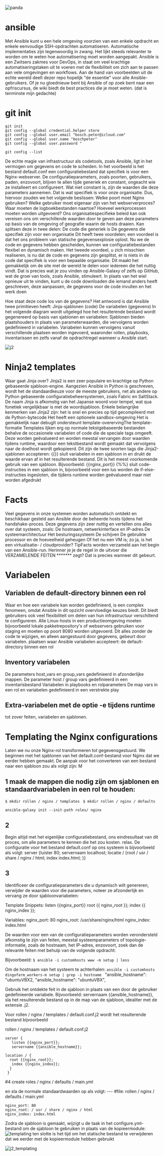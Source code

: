 ![panda](  https://github.com/boschpeter/ansible/blob/master/pictures/08B0E82E-5268-4BFD-96F6-99527EC96885.jpeg)

# ansible

Met Ansible kunt u een hele omgeving voorzien van een enkele opdracht en enkele eenvoudige SSH-opdrachten automatiseren. Automatische implementaties zijn tegenwoordig in zwang. Het lijkt steeds relevanter te worden om te weten hoe automatisering moet worden aangepakt. Ansible is een Zwitsers zakmes voor DevOps, in staat om veel krachtige automatiseringstaken uit te voeren met de flexibiliteit om zich aan te passen aan vele omgevingen en workflows. Aan de hand van voorbeelden uit de echte wereld deelt dezer repo hopelijk "de essentie" voor alle Ansible-gebruikers. Of je nu gloednieuw bent bij Ansible of op zoek bent naar een opfriscursus, de wiki  biedt de best practices die je moet weten. (dat is tenminste mijn gedachte)


# git init

````
git init
git config --global credential.helper store
git config --global user.email "bosch.peter@icloud.com"
git config --global user.name "boschpeter"
git config --global user.password "

git config --list
`````
 De echte magie van infrastructuur als codetools, zoals Ansible, ligt in het vermogen om gegevens en code te scheiden. In het voorbeeld is het bestand default.conf een configuratiebestand dat specifiek is voor een Nginx-webserver. De configuratieparameters, zoals poorten, gebruikers, paden, enzovoort, blijven te allen tijde generiek en constant, ongeacht wie ze installeert en configureert. Wat niet constant is, zijn de waarden die deze parameters aannemen. Dat is wat specifiek is voor onze organisatie. Dus, hiervoor zouden we het volgende beslissen: Welke poort moet Nginx gebruiken? Welke gebruiker moet eigenaar zijn van het webserverproces? Waar moeten de logboekbestanden naartoe? Hoeveel werkprocessen moeten worden uitgevoerd? Ons organisatiespecifieke beleid kan ook vereisen ons om verschillende waarden door te geven aan deze parameters op basis van de omgeving of geografie waarin de hosts draaien. Kan splitsen deze in twee delen: De code die generiek is De gegevens die specifiek zijn voor een organisatie Dit heeft twee voordelen; een voordeel is dat het ons probleem van statische gegevensexplosie oplost. Nu we de code en gegevens hebben gescheiden, kunnen we configuratiebestanden flexibel en dynamisch maken. Het tweede voordeel, u zich misschien realiseren, is nu dat de code en gegevens zijn gesplitst, er is niets in de code dat specifiek is voor een bepaalde organisatie. Dit maakt het gemakkelijk om de site met de wereld te delen voor iedereen die het nuttig vindt. Dat is precies wat je zou vinden op Ansible-Galaxy of zelfs op GitHub, wat de groei van tools, zoals Ansible, stimuleert. In plaats van het wiel opnieuw uit te vinden, kunt u de code downloaden die iemand anders heeft geschreven, deze aanpassen, de gegevens voor de code invullen en het werk doen
 
Hoe staat deze code los van de gegevens? Het antwoord is dat Ansible twee primitieven heeft: Jinja-sjablonen (code) De variabelen (gegevens) In het volgende diagram wordt uitgelegd hoe het resulterende bestand wordt gegenereerd op basis van sjablonen en variabelen: Sjablonen bieden plaatshouders in plaats van parameterwaarden, die vervolgens worden gedefinieerd in variabelen. Variabelen kunnen vervolgens vanuit verschillende plaatsen worden ingevoerd, waaronder rollen, playbooks, inventarissen en zelfs vanaf de opdrachtregel wanneer u Ansible start.

![j2](https://github.com/boschpeter/ansible/blob/master/pictures/file_generated_from_template_and_variables.PNG)

# Ninja2 templates 
Waar gaat Jinja over? Jinja2 is een zeer populaire en krachtige op Python gebaseerde sjabloon-engine. Aangezien Ansible in Python is geschreven, wordt het de standaardkeuze voor de meeste gebruikers, net als andere op Python gebaseerde configuratiebeheersystemen, zoals Fabric en SaltStack. De naam Jinja is afkomstig van het Japanse woord voor tempel, wat qua fonetiek vergelijkbaar is met de woordsjabloon. Enkele belangrijke kenmerken van Jinja2 zijn: het is snel en precies op tijd gecompileerd met de Python-bytecode Het heeft een optionele sandbox-omgeving Het is gemakkelijk naar debugIt ondersteunt template-overervingThe template-formatie Templates lijken erg op normale tekstgebaseerde bestanden behalve de occasionele variabelen of code die de speciale tags omgeeft. Deze worden geëvalueerd en worden meestal vervangen door waarden tijdens runtime, waardoor een tekstbestand wordt gemaakt dat vervolgens naar de doelhost wordt gekopieerd. Dit zijn de twee soorten tags die Jinja2-sjablonen accepteren: {{}} sluit variabelen in een sjabloon in en drukt de waarde ervan af in het resulterende bestand. Dit is het meest voorkomende gebruik van een sjabloon. Bijvoorbeeld: {{nginx_port}}
 {%%} sluit code-instructies in een sjabloon in, bijvoorbeeld voor een lus worden de if-else-instructies ingesloten, die tijdens runtime worden geëvalueerd maar niet worden afgedrukt
 
 # Facts
 Veel gegevens in onze systemen worden automatisch ontdekt en beschikbaar gesteld aan Ansible door de beheerde hosts tijdens het handshake-proces. Deze gegevens zijn zeer nuttig en vertellen ons alles over dat systeem, zoals: De hostnaam, netwerkinterface en IP-adres De systeemarchitectuur Het besturingssysteem De schijven De gebruikte processor en de hoeveelheid geheugen Of het nu een VM is; zo ja, is het een virtualisatie- / cloudprovider? TipFacts worden verzameld aan het begin van een Ansible-run. Herinner je je de regel in de uitvoer die VERZAMELENDE FEITEN ******* zegt? Dat is precies wanneer dit gebeurt.
 
# Variabelen 
 ## Variablen de default-directory  binnen een rol 
Waar en hoe een variabele kan worden gedefinieerd, is een complex fenomeen, omdat Ansible in dit opzicht overvloedige keuzes biedt. Dit biedt gebruikers ook veel flexibiliteit om delen van hun infrastructuur verschillend te configureren. Alle Linux-hosts in een productieomgeving moeten bijvoorbeeld lokale pakketrepository's of webservers gebruiken voor staging en moeten op poort 8080 worden uitgevoerd. Dit alles zonder de code te wijzigen, en alleen aangestuurd door gegevens, gebeurt door variabelen. plaatsen waar Ansible variabelen accepteert: de default-directory  binnen een rol 

## Inventory variabelen 
De parameters host_vars en group_vars gedefinieerd in afzonderlijke mappen. De parameter host / group vars gedefinieerd in een inventarisbestand Variabelen in playbooks en rolparameters De map vars in een rol en variabelen gedefinieerd in een verstrekte play 

##  Extra-variabelen met de optie -e tijdens runtime

tot zover  feiten, variabelen en sjablonen.

# Templating the Nginx configurations
Laten we nu onze Nginx-rol transformeren tot gegevensgestuurd. We beginnen met het sjablonen van het default.conf-bestand voor Nginx dat we eerder hebben gemaakt. De aanpak voor het converteren van een bestand naar een sjabloon zou als volgt zijn: M

## 1 maak de mappen die nodig zijn om sjablonen en standaardvariabelen in een rol te houden: 

````$ mkdir rollen / nginx / templates ````
````$ mkdir rollen / nginx / defaults```` 

````ansible-galaxy init --init-path roles/ nginx````


## 2
Begin altijd met het eigenlijke configuratiebestand, ons eindresultaat van dit proces, om alle parameters te kennen die het zou kosten. relax. De configuratie voor het bestand default.conf op ons systeem is bijvoorbeeld als volgt: server {luister 80; servernaam localhost; locatie / {root / usr / share / nginx / html; index index.html; }} 

## 3
Identificeer de configuratieparameters die u dynamisch wilt genereren, verwijder de waarden voor die parameters, noteer ze afzonderlijk en vervang ze door sjabloonvariabelen: 

Template Snippets: 
 listen {{nginx_port}}
 root {{ nginx_root }}; 
 index {{ nginx_index }}; 
 
 Variables: 
 nginx_port: 80 
 nginx_root: /usr/share/nginx/html 
 nginx_index: index.html
 
De waarden voor een van de configuratieparameters worden verondersteld  afkomstig te zijn van feiten, meestal systeemparameters of topologie-informatie, zoals de hostnaam, het IP-adres, enzovoort, zoek dan de relevante feiten met behulp van de volgende opdracht: 

Bijvoorbeeld: ````$ ansible -i customhosts www -m setup | less ````

Om de hostnaam van het systeem te achterhalen: 
````ansible -i customhosts dingofarm_workers-m setup | grep -i hostname ````
"ansible_hostname": "ubuntuVBX2, 
"ansible_hostname": "ubuntuVBX", 

Gebruik het  ontdekte feit in de sjabloon in plaats van een door de gebruiker gedefinieerde variabele. Bijvoorbeeld: servernaam {{ansible_hostname}}, sla het resulterende bestand op in de map van de sjabloon, idealiter met de extensie .j2. 

Voor rollen / nginx / templates / default.conf.j2 wordt het resulterende bestand bijvoorbeeld

rollen / nginx / templates / default.conf.j2 
 
 ````
 server {
    listen {{nginx_port}}; 
    servername {{ansible_hostname}}; 
 
 location / {
   root {{nginx_root}}; 
    index {{nginx_index}}; 
   }
  } 
 ````
 
#4 create roles / nginx / defaults / main.yml 

en sla de normale standaardwaarden op als volgt: --- #file: rollen / nginx / defaults / main.yml 
````
nginx_port: 80 
nginx_root: / usr / share / nginx / html 
nginx_index: index.html
````

Zodra de sjabloon is gemaakt, wijzigt u de taak in het configure.yml-bestand om de sjabloon te gebruiken in plaats van de kopieermodule: 
![templating](https://github.com/boschpeter/ansible/blob/master/pictures/role_nginx_task_configuration.PNG)
ten slotte is het tijd om het statische bestand te verwijderen dat we eerder met de kopieermodule hebben gebruikt

![j2_templating](https://github.com/boschpeter/ansible/blob/master/pictures/A0DEB38D-DAF9-45ED-ACBF-EE2418E57D43.jpeg)
